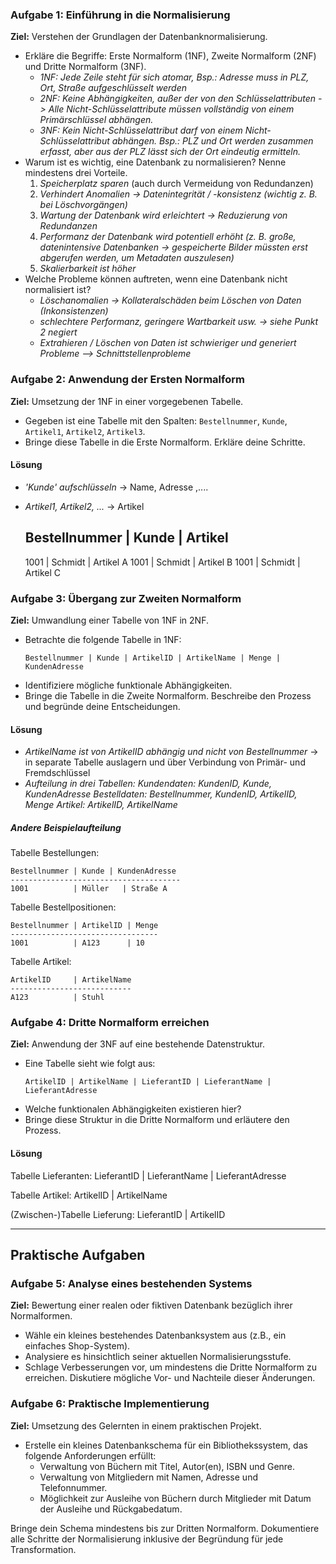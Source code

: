 ### Aufgabe 1: Einführung in die Normalisierung
**Ziel:** Verstehen der Grundlagen der Datenbanknormalisierung.

- Erkläre die Begriffe: Erste Normalform (1NF), Zweite Normalform (2NF) und Dritte Normalform (3NF).
	- *1NF: Jede Zeile steht für sich atomar, Bsp.: Adresse muss in PLZ, Ort, Straße aufgeschlüsselt werden*
	- *2NF: Keine Abhängigkeiten, außer der von den Schlüsselattributen -> Alle Nicht-Schlüsselattribute müssen vollständig von einem Primärschlüssel abhängen.*
	- *3NF: Kein Nicht-Schlüsselattribut darf von einem Nicht-Schlüsselattribut abhängen. Bsp.: PLZ und Ort werden zusammen erfasst, aber aus der PLZ lässt sich der Ort eindeutig ermitteln.*
- Warum ist es wichtig, eine Datenbank zu normalisieren? Nenne mindestens drei Vorteile.
	1. *Speicherplatz sparen* (auch durch Vermeidung von Redundanzen)
	2. *Verhindert Anomalien -> Datenintegrität / -konsistenz (wichtig z. B. bei Löschvorgängen)*
	3. *Wartung der Datenbank wird erleichtert -> Reduzierung von Redundanzen*
	4. *Performanz der Datenbank wird potentiell erhöht (z. B. große, datenintensive Datenbanken -> gespeicherte Bilder müssten erst abgerufen werden, um Metadaten auszulesen)*
	5. *Skalierbarkeit ist höher*
- Welche Probleme können auftreten, wenn eine Datenbank nicht normalisiert ist?
	- *Löschanomalien -> Kollateralschäden beim Löschen von Daten (Inkonsistenzen)*
	- *schlechtere Performanz, geringere Wartbarkeit usw. -> siehe Punkt 2 negiert* 
	- *Extrahieren / Löschen von Daten ist schwieriger und generiert Probleme --> Schnittstellenprobleme*

### Aufgabe 2: Anwendung der Ersten Normalform
**Ziel:** Umsetzung der 1NF in einer vorgegebenen Tabelle.

- Gegeben ist eine Tabelle mit den Spalten: `Bestellnummer`, `Kunde`, `Artikel1`, `Artikel2`, `Artikel3`.
- Bringe diese Tabelle in die Erste Normalform. Erkläre deine Schritte.
#### Lösung
* *'Kunde' aufschlüsseln* -> Name, Adresse ,....
* *Artikel1, Artikel2, ...* -> Artikel

	Bestellnummer | Kunde | Artikel
	--------------------------------
	1001          | Schmidt | Artikel A
	1001          | Schmidt | Artikel B
	1001          | Schmidt | Artikel C
### Aufgabe 3: Übergang zur Zweiten Normalform
**Ziel:** Umwandlung einer Tabelle von 1NF in 2NF.

- Betrachte die folgende Tabelle in 1NF:
  ```
  Bestellnummer | Kunde | ArtikelID | ArtikelName | Menge | KundenAdresse
  ```
- Identifiziere mögliche funktionale Abhängigkeiten.
- Bringe die Tabelle in die Zweite Normalform. Beschreibe den Prozess und begründe deine Entscheidungen.

#### Lösung
* *ArtikelName ist von ArtikelID abhängig und nicht von Bestellnummer* -> in separate Tabelle auslagern und über Verbindung von Primär- und Fremdschlüssel
* *Aufteilung in drei Tabellen: Kundendaten: KundenID, Kunde, KundenAdresse*
						 *Bestelldaten: Bestellnummer, KundenID, ArtikelID, Menge*
						 *Artikel: ArtikelID, ArtikelName*

##### Andere Beispielaufteilung
Tabelle Bestellungen:
```
Bestellnummer | Kunde | KundenAdresse
--------------------------------------
1001          | Müller   | Straße A 
```

Tabelle Bestellpositionen:
```
Bestellnummer | ArtikelID | Menge
---------------------------------
1001          | A123      | 10   
```

Tabelle Artikel:
```
ArtikelID     | ArtikelName 
---------------------------
A123          | Stuhl      
```
### Aufgabe 4: Dritte Normalform erreichen
**Ziel:** Anwendung der 3NF auf eine bestehende Datenstruktur.

- Eine Tabelle sieht wie folgt aus:
  ```
  ArtikelID | ArtikelName | LieferantID | LieferantName | LieferantAdresse
  ```
- Welche funktionalen Abhängigkeiten existieren hier?
- Bringe diese Struktur in die Dritte Normalform und erläutere den Prozess.

#### Lösung
Tabelle Lieferanten:
LieferantID | LieferantName | LieferantAdresse

Tabelle Artikel:
ArtikelID | ArtikelName

(Zwischen-)Tabelle Lieferung:
LieferantID | ArtikelID


---
## Praktische Aufgaben
### Aufgabe 5: Analyse eines bestehenden Systems
**Ziel:** Bewertung einer realen oder fiktiven Datenbank bezüglich ihrer Normalformen.

- Wähle ein kleines bestehendes Datenbanksystem aus (z.B., ein einfaches Shop-System).
- Analysiere es hinsichtlich seiner aktuellen Normalisierungsstufe.
- Schlage Verbesserungen vor, um mindestens die Dritte Normalform zu erreichen. Diskutiere mögliche Vor- und Nachteile dieser Änderungen.

### Aufgabe 6: Praktische Implementierung
**Ziel:** Umsetzung des Gelernten in einem praktischen Projekt.

- Erstelle ein kleines Datenbankschema für ein Bibliothekssystem, das folgende Anforderungen erfüllt:
    - Verwaltung von Büchern mit Titel, Autor(en), ISBN und Genre.
    - Verwaltung von Mitgliedern mit Namen, Adresse und Telefonnummer.
    - Möglichkeit zur Ausleihe von Büchern durch Mitglieder mit Datum der Ausleihe und Rückgabedatum.
  
Bringe dein Schema mindestens bis zur Dritten Normalform. Dokumentiere alle Schritte der Normalisierung inklusive der Begründung für jede Transformation.

